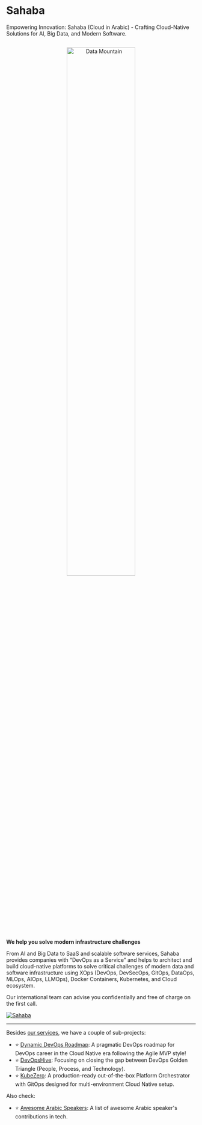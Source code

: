 # Sahaba

Empowering Innovation: Sahaba (Cloud in Arabic) - Crafting Cloud-Native Solutions for AI, Big Data, and Modern Software.

<p align="center">
  <a href="https://sahaba.ai" style="display: block; padding: 1em 0;">
    <img alt="Data Mountain" border="0" width="60%" src="https://sahaba.ai/media/sahaba-ai-logo.svg"/>
  </a>
</p>

**We help you solve modern infrastructure challenges**

From AI and Big Data to SaaS and scalable software services, Sahaba provides companies with “DevOps as a Service” and helps to architect and build cloud-native platforms to solve critical challenges of modern data and software infrastructure using XOps (DevOps, DevSecOps, GitOps, DataOps, MLOps, AIOps, LLMOps), Docker Containers, Kubernetes, and Cloud ecosystem.

Our international team can advise you confidentially and free of charge on the first call.

[![Sahaba](https://img.shields.io/badge/Contact_Us-025E8C?style=flat-square&logo=icloud&logoColor=white)](https://sahaba.ai/contact/)

---

Besides [our services](https://sahaba.ai/#services), we have a couple of sub-projects:
- ⭐ [Dynamic DevOps Roadmap](https://github.com/DevOpsHiveHQ/dynamic-devops-roadmap): A pragmatic DevOps roadmap for DevOps career in the Cloud Native era following the Agile MVP style!
- ⭐ [DevOpsHive](https://github.com/DevOpsHiveHQ): Focusing on closing the gap between DevOps Golden Triangle (People, Process, and Technology).
- ⭐ [KubeZero](https://github.com/kubezero/kubezero): A production-ready out-of-the-box Platform Orchestrator with GitOps designed for multi-environment Cloud Native setup.

Also check:
- ⭐ [Awesome Arabic Speakers](https://github.com/sahaba-ai/awesome-arabic-speakers): A list of awesome Arabic speaker's contributions in tech.
